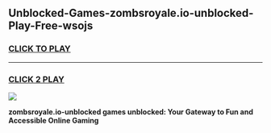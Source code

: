 
## Unblocked-Games-zombsroyale.io-unblocked-Play-Free-wsojs
<h3>
<a href="https://premium76.site?title=zombsroyale.io-unblocked&ref=10A">CLICK TO PLAY</a></h3>
<hr>

<h3>
<a href="https://premium76.site?title=zombsroyale.io-unblocked&ref=10A">CLICK 2 PLAY</a>
  
</h3>

<a href="https://premium76.site?title=zombsroyale.io-unblocked&ref=10A"><img src="https://clearcache.store/games.png"></a>


**zombsroyale.io-unblocked games unblocked: Your Gateway to Fun and Accessible Online Gaming**

